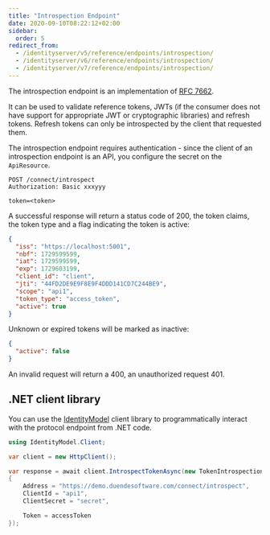 ```yaml
---
title: "Introspection Endpoint"
date: 2020-09-10T08:22:12+02:00
sidebar:
  order: 5
redirect_from:
  - /identityserver/v5/reference/endpoints/introspection/
  - /identityserver/v6/reference/endpoints/introspection/
  - /identityserver/v7/reference/endpoints/introspection/
---
```


The introspection endpoint is an implementation of [RFC 7662](https://tools.ietf.org/html/rfc7662).

It can be used to validate reference tokens, JWTs (if the consumer does not have support for appropriate JWT or
cryptographic libraries) and refresh tokens. Refresh tokens can only be introspected by the client that requested them.

The introspection endpoint requires authentication - since the client of an introspection endpoint is an API, you
configure the secret on the `ApiResource`.

```text
POST /connect/introspect
Authorization: Basic xxxyyy

token=<token>
```

A successful response will return a status code of 200, the token claims, the token type and a flag indicating the token
is active:

```json
{
  "iss": "https://localhost:5001",
  "nbf": 1729599599,
  "iat": 1729599599,
  "exp": 1729603199,
  "client_id": "client",
  "jti": "44FD2DE9E9F8E9F4DDD141CD7C244BE9",
  "scope": "api1",
  "token_type": "access_token",
  "active": true
}
```

Unknown or expired tokens will be marked as inactive:

```json
{
  "active": false
}
```

An invalid request will return a 400, an unauthorized request 401.

## .NET client library

You can use the [IdentityModel](https://identitymodel.readthedocs.io) client library to programmatically interact with
the protocol endpoint from .NET code.

```cs
using IdentityModel.Client;

var client = new HttpClient();

var response = await client.IntrospectTokenAsync(new TokenIntrospectionRequest
{
    Address = "https://demo.duendesoftware.com/connect/introspect",
    ClientId = "api1",
    ClientSecret = "secret",

    Token = accessToken
});
```